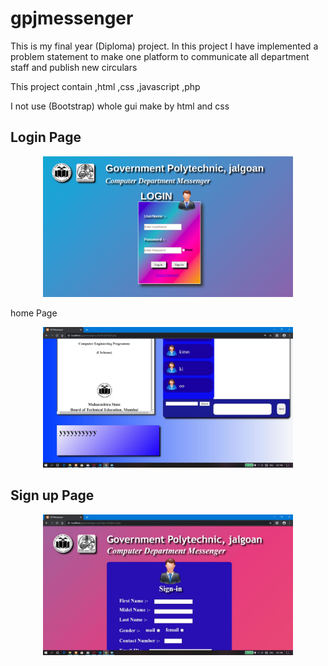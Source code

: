 # gpjmessenger
This is my final year (Diploma) project. In this project I have implemented a problem statement to make one platform to communicate all department staff and publish new circulars 

This project contain 
,html
,css
,javascript
,php 

I not use (Bootstrap) whole gui make by html and css 

Login Page 
-----------------

<div align="center">
    <img src="screenshort/login.png" width="400px"</img> 
</div>

home Page 

<div align="center">
    <img src="screenshort/home.jpg" width="400px"</img> 
</div>

Sign up Page 
-----------------

<div align="center">
    <img src="screenshort/signin.jpg" width="400px"</img> 
</div>



